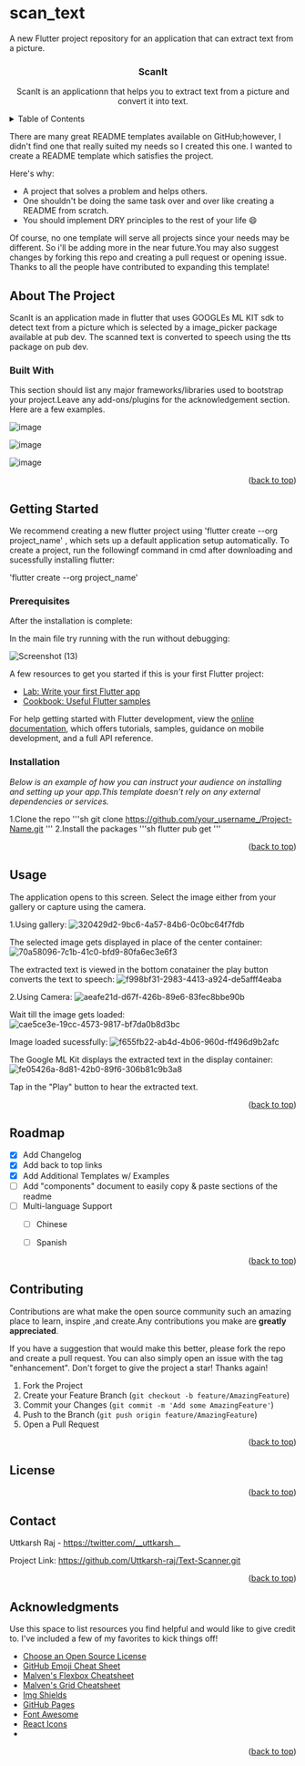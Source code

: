 # scan_text

A new Flutter project repository for an application that can extract text from a picture. 

<h3 align ="center">ScanIt</h3>

<p align="center"> ScanIt is an applicationn that helps you to extract text from a picture and convert it into text.</p>

<!--TABLE OF CONTENTS-->
<details>
  <summary>Table of Contents</summary>
  <ol>
    <li>
      <a href="#about-the-project">About The Project</a> 
      <ul>
        <li><a href="#built-with">Built With</a></li>
      </ul>
    </li>
    <li>
      <a href="#getting-started">Getting Started</a> 
      <ul>
        <li><a href="#prerequisites">Prerequisites</a></li>
        <li><a href="#installation">Installation</a></li>
      </ul>
    </li>
    <li><a href="#usage">Usage</a></li>
    <li><a href="#roadmap">Roadmap</a></li>
    <li><a href="#contributing">Contributing</a></li>
    <li><a href="#license">License</a></li>
    <li><a href="#contact">Contact</a></li>
    <li><a href="#acknowledgements">Acknowledgements</a></li>
  </ol>
  </details>

  There are many great README templates available on GitHub;however, I didn't find one that really suited my needs so I created this one. I wanted to create a README template which satisfies the project.
  
Here's why:

- A project that solves a problem and helps others.
- One shouldn't be doing the same task over and over like creating a README from scratch.
- You should implement DRY principles to the rest of your life :smile:

Of course, no one template will serve all projects since your needs may be different. So i'll be  adding more in the near future.You may also suggest changes by forking this repo and creating a pull request or opening issue. Thanks to all the people have contributed to expanding this template!

<!--About the Project-->
  
## About The Project

ScanIt is an application made in flutter that uses GOOGLEs ML KIT sdk to detect text from a picture which is selected by a image_picker package available at pub dev.
The scanned text is converted to speech using the tts package on pub dev.
  
  

### Built With

This section should list any major frameworks/libraries used to bootstrap your project.Leave any add-ons/plugins for the acknowledgement section. Here are a few examples.

![image](https://user-images.githubusercontent.com/106571927/206698131-0921a8dc-5ea9-46f7-a68c-ad1c717a0ff1.png)

![image](https://user-images.githubusercontent.com/106571927/206698233-ac9c9c2b-0d7d-49b9-8995-1c0761329324.png)

![image](https://user-images.githubusercontent.com/106571927/206698334-20855911-7199-46fe-aa1e-1fac5816dd92.png)



<p align="right">(<a href="#readme-top">back to top</a>)</p>

<!--GETTING STARTED-->

## Getting Started

We recommend creating a new flutter project using 'flutter create --org project_name' ,
which sets up a default application setup automatically. To create a project, run the followingf command in cmd after downloading and sucessfully installing flutter:

'flutter create --org project_name'

### Prerequisites

After the installation is complete:

In the main file try running with the run without debugging:

![Screenshot (13)](https://user-images.githubusercontent.com/106571927/206700482-3ca687cf-49ef-40e8-b8e4-3f56503153c8.png)

A few resources to get you started if this is your first Flutter project:

- [Lab: Write your first Flutter app](https://docs.flutter.dev/get-started/codelab)
- [Cookbook: Useful Flutter samples](https://docs.flutter.dev/cookbook)

For help getting started with Flutter development, view the
[online documentation](https://docs.flutter.dev/), which offers tutorials,
samples, guidance on mobile development, and a full API reference.


### Installation 

_Below is an example of how you can instruct your audience on installing and setting up your app.This template doesn't rely on any external dependencies or services._

1.Clone the repo
'''sh
git clone https://github.com/your_username_/Project-Name.git
'''
2.Install the packages
'''sh
flutter pub get
'''

<p align="right">(<a href="#readme-top">back to top</a>)</p>

<!--USAGE EXAMPLES-->

## Usage

The application opens to this screen. Select the image either from your gallery or capture using the camera.


1.Using gallery:
![320429d2-9bc6-4a57-84b6-0c0bc64f7fdb](https://user-images.githubusercontent.com/106571927/206705038-9d99cd45-5395-41fa-a8e7-c295d2f03daa.jpg)



The selected image gets displayed in place of the center container:
![70a58096-7c1b-41c0-bfd9-80fa6ec3e6f3](https://user-images.githubusercontent.com/106571927/206705118-6065fa1d-bce0-49aa-8f5e-de086716f5c4.jpg)



The extracted text is viewed in the bottom conatainer the play button converts the text to speech:
![f998bf31-2983-4413-a924-de5afff4eaba](https://user-images.githubusercontent.com/106571927/206705129-88098c67-85d7-4fe4-84e5-45bdcb055bc4.jpg)



2.Using Camera:
![aeafe21d-d67f-426b-89e6-83fec8bbe90b](https://user-images.githubusercontent.com/106571927/206706449-7deaead9-79a8-4ac5-8a3f-f9de12093c1a.jpg)



Wait till the image gets loaded:
![cae5ce3e-19cc-4573-9817-bf7da0b8d3bc](https://user-images.githubusercontent.com/106571927/206706658-09c890b0-ff3a-4de1-9198-f41989474c04.jpg)



Image loaded sucessfully:
![f655fb22-ab4d-4b06-960d-ff496d9b2afc](https://user-images.githubusercontent.com/106571927/206706870-dd45bff2-782a-41dc-a202-1396968b4e91.jpg)



The Google ML Kit displays the extracted text in the display container:
![fe05426a-8d81-42b0-89f6-306b81c9b3a8](https://user-images.githubusercontent.com/106571927/206707081-90308cec-fcad-4624-9828-8d7df74abddb.jpg)



Tap in the "Play" button to hear the extracted text.

<p align="right">(<a href="#readme-top">back to top</a>)</p>

<!-- ROADMAP -->

## Roadmap

- [x] Add Changelog
- [x] Add back to top links
- [x] Add Additional Templates w/ Examples
- [ ] Add "components" document to easily copy & paste sections of the readme
- [ ] Multi-language Support
  - [ ] Chinese
  - [ ] Spanish

  
<p align="right">(<a href="#readme-top">back to top</a>)</p>

<!--CONTRIBUTING-->

## Contributing

Contributions are what make the open source community such an amazing place to learn, inspire ,and create.Any contributions you make are **greatly appreciated**.

If you have a suggestion that would make this better, please fork the repo and create a pull request. You can also simply open an issue with the tag "enhancement".
Don't forget to give the project a star! Thanks again!

1. Fork the Project
2. Create your Feature Branch (`git checkout -b feature/AmazingFeature`)
3. Commit your Changes (`git commit -m 'Add some AmazingFeature'`)
4. Push to the Branch (`git push origin feature/AmazingFeature`)
5. Open a Pull Request

<p align="right">(<a href="#readme-top">back to top</a>)</p>

<!-- LICENSE -->

## License


<p align="right">(<a href="#readme-top">back to top</a>)</p>

<!-- CONTACT -->

## Contact

Uttkarsh Raj - https://twitter.com/__uttkarsh__

Project Link: https://github.com/Uttkarsh-raj/Text-Scanner.git

<p align="right">(<a href="#readme-top">back to top</a>)</p>

<!-- ACKNOWLEDGMENTS -->

## Acknowledgments

Use this space to list resources you find helpful and would like to give credit to. I've included a few of my favorites to kick things off!

- [Choose an Open Source License](https://choosealicense.com)
- [GitHub Emoji Cheat Sheet](https://www.webpagefx.com/tools/emoji-cheat-sheet)
- [Malven's Flexbox Cheatsheet](https://flexbox.malven.co/)
- [Malven's Grid Cheatsheet](https://grid.malven.co/)
- [Img Shields](https://shields.io)
- [GitHub Pages](https://pages.github.com)
- [Font Awesome](https://fontawesome.com)
- [React Icons](https://react-icons.github.io/react-icons/search)
- 

<p align="right">(<a href="#readme-top">back to top</a>)</p>

